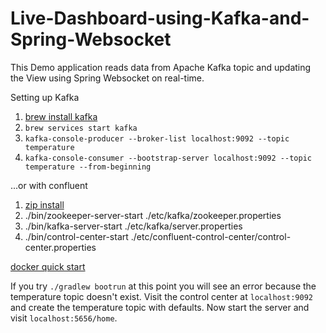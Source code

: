 # Live-Dashboard-using-Kafka-and-Spring-Websocket
This Demo application reads data from Apache Kafka topic and updating the View using Spring Websocket on real-time.

Setting up Kafka
1. [brew install kafka](https://medium.com/@Ankitthakur/apache-kafka-installation-on-mac-using-homebrew-a367cdefd273)
1. `brew services start kafka`
1. `kafka-console-producer --broker-list localhost:9092 --topic temperature`
1. `kafka-console-consumer --bootstrap-server localhost:9092 --topic temperature --from-beginning`

...or with confluent
1. [zip install](https://docs.confluent.io/current/installation/installing_cp/zip-tar.html)
1. ./bin/zookeeper-server-start ./etc/kafka/zookeeper.properties
1. ./bin/kafka-server-start ./etc/kafka/server.properties
1. ./bin/control-center-start ./etc/confluent-control-center/control-center.properties

[docker quick start](https://docs.confluent.io/current/quickstart/ce-docker-quickstart.html)

If you try `./gradlew bootrun` at this point you will see an error because the temperature topic doesn't exist. 
Visit the control center at `localhost:9092` and create the temperature topic with defaults. 
Now start the server and visit `localhost:5656/home`.

